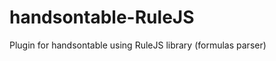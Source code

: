handsontable-RuleJS
===================

Plugin for handsontable using RuleJS library (formulas parser)
